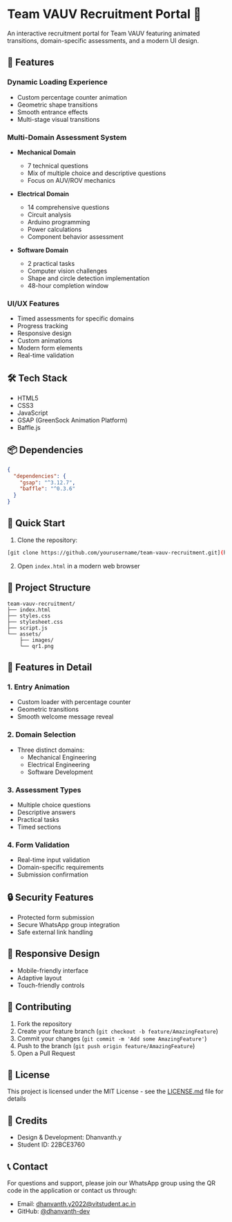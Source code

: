 # Team VAUV Recruitment Portal 🤖

An interactive recruitment portal for Team VAUV featuring animated transitions, domain-specific assessments, and a modern UI design.

## 🌟 Features

### Dynamic Loading Experience
- Custom percentage counter animation
- Geometric shape transitions
- Smooth entrance effects
- Multi-stage visual transitions

### Multi-Domain Assessment System
- **Mechanical Domain**
  - 7 technical questions
  - Mix of multiple choice and descriptive questions
  - Focus on AUV/ROV mechanics

- **Electrical Domain**
  - 14 comprehensive questions
  - Circuit analysis
  - Arduino programming
  - Power calculations
  - Component behavior assessment

- **Software Domain**
  - 2 practical tasks
  - Computer vision challenges
  - Shape and circle detection implementation
  - 48-hour completion window

### UI/UX Features
- Timed assessments for specific domains
- Progress tracking
- Responsive design
- Custom animations
- Modern form elements
- Real-time validation

## 🛠️ Tech Stack

- HTML5
- CSS3
- JavaScript
- GSAP (GreenSock Animation Platform)
- Baffle.js

## 📦 Dependencies

```json
{
  "dependencies": {
    "gsap": "^3.12.7",
    "baffle": "^0.3.6"
  }
}
```

## 🚀 Quick Start

1. Clone the repository:
```bash
[git clone https://github.com/yourusername/team-vauv-recruitment.git](https://github.com/VAUV/Phase2_Recruitments.git)
```

2. Open `index.html` in a modern web browser

## 📁 Project Structure

```
team-vauv-recruitment/
├── index.html
├── styles.css
├── stylesheet.css
├── script.js
└── assets/
    ├── images/
    └── qr1.png
```

## 🎯 Features in Detail

### 1. Entry Animation
- Custom loader with percentage counter
- Geometric transitions
- Smooth welcome message reveal

### 2. Domain Selection
- Three distinct domains:
  - Mechanical Engineering
  - Electrical Engineering
  - Software Development

### 3. Assessment Types
- Multiple choice questions
- Descriptive answers
- Practical tasks
- Timed sections

### 4. Form Validation
- Real-time input validation
- Domain-specific requirements
- Submission confirmation

## 🔒 Security Features

- Protected form submission
- Secure WhatsApp group integration
- Safe external link handling

## 📱 Responsive Design

- Mobile-friendly interface
- Adaptive layout
- Touch-friendly controls

## 👥 Contributing

1. Fork the repository
2. Create your feature branch (`git checkout -b feature/AmazingFeature`)
3. Commit your changes (`git commit -m 'Add some AmazingFeature'`)
4. Push to the branch (`git push origin feature/AmazingFeature`)
5. Open a Pull Request

## 📝 License

This project is licensed under the MIT License - see the [LICENSE.md](LICENSE.md) file for details

## 🤝 Credits

- Design & Development: Dhanvanth.y
- Student ID: 22BCE3760

## 📞 Contact

For questions and support, please join our WhatsApp group using the QR code in the application or contact us through:
- Email: [dhanvanth.y2022@vitstudent.ac.in](mailto:dhanvanth.y2022@vitstudent.ac.in)
- GitHub: [@dhanvanth-dev]([https://github.com/yourusername](https://github.com/dhanvanth-dev))
